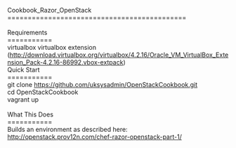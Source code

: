 Cookbook_Razor_OpenStack<br>
============================================<br>
<br>
Requirements<br>
===========<br>
virtualbox
virtualbox extension (http://download.virtualbox.org/virtualbox/4.2.16/Oracle_VM_VirtualBox_Extension_Pack-4.2.16-86992.vbox-extpack)
<br>
Quick Start<br>
===========<br>
git clone https://github.com/uksysadmin/OpenStackCookbook.git<br>
cd OpenStackCookbook<br>
vagrant up<br>
<br>
What This Does<br>
===========<br>
Builds an environment as described here:<br>
http://openstack.prov12n.com/chef-razor-openstack-part-1/<br>